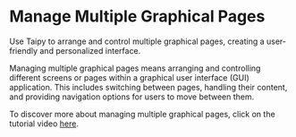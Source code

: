 # Manage Multiple Graphical Pages

Use Taipy to arrange and control multiple graphical pages, creating a user-friendly and 
personalized interface.

Managing multiple graphical pages means arranging and controlling different screens or pages 
within a graphical user interface (GUI) application. 
This includes switching between pages, handling their content, and providing navigation options 
for users to move between them.

To discover more about managing multiple graphical pages, click on the tutorial video
[here](https://www.youtube.com/watch?v=w-tMYCB-I3A).
